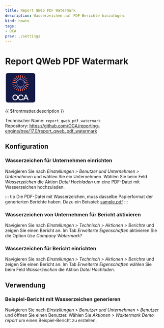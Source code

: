 ```yaml
---
title: Report QWeb PDF Watermark
description: Wasserzeichen auf PDF-Berichte hinzufügen.
kind: howto
tags:
- OCA
prev: ./settings
---
```

# Report QWeb PDF Watermark
![icon_oca_app](attachments/icon_oca_app.png)

{{ $frontmatter.description }}

Technischer Name: `report_qweb_pdf_watermark`\
Repository: <https://github.com/OCA/reporting-engine/tree/17.0/report_qweb_pdf_watermark>

## Konfiguration

### Wasserzeichen für Unternehmen einrichten

Navigieren Sie nach *Einstellungen > Benutzer und Unternehmen > Unternehmen* und wählen Sie ein Unternehmen. Wählen Sie beim Feld *Wasserzeichen* die Aktion *Datei Hochladen* um eine PDF-Datei mit Wasserzeichen hochzuladen.

::: tip
Die PDF-Datei mit Wasserzeichen, muss dasselbe Papierformat der generierten Berichte haben. Dazu ein Beispiel: [sample.pdf](https://github.com/Mint-System/Odoo-Wiki/raw/master/assets/sample.pdf)[](attachments/sample.pdf)
:::

### Wasserzeichen von Unternehmen für Bericht aktivieren

Navigieren Sie nach *Einstellungen > Technisch > Aktionen > Berichte* und zeigen Sie einen Bericht an. Im Tab *Erweiterte Eigenschaften* aktivieren Sie die Option *Use Company Watermark?*

### Wasserzeichen für Bericht einrichten

Navigieren Sie nach *Einstellungen > Technisch > Aktionen > Berichte* und zeigen Sie einen Bericht an. Im Tab *Erweiterte Eigenschaften* wählen Sie beim Feld *Wasserzeichen* die Aktion *Datei Hochladen*.

## Verwendung

### Beispiel-Bericht mit Wasserzeichen generieren

Navigieren Sie nach *Einstellungen > Benutzer und Unternehmen > Benutzer* und öffnen Sie einen Benutzer. Wählen Sie *Aktionen > Waktermark Demo report* um einen Beispiel-Bericht zu erstellen.
